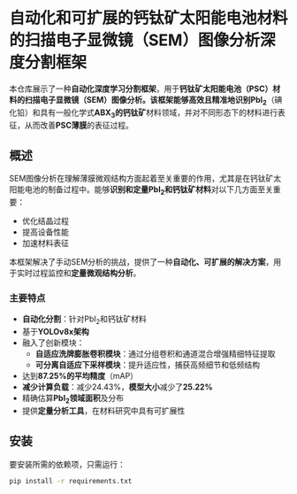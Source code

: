 # 自动化和可扩展的钙钛矿太阳能电池材料的扫描电子显微镜（SEM）图像分析深度分割框架

本仓库展示了一种**自动化深度学习分割框架**，用于**钙钛矿太阳能电池（PSC）**材料的**扫描电子显微镜（SEM）**图像分析。该框架能够高效且精准地识别**PbI<sub>2</sub>**（碘化铅）和具有一般化学式**ABX<sub>3</sub>**的**钙钛矿**材料领域，并对不同形态下的材料进行表征，从而改善**PSC薄膜**的表征过程。

## 概述

SEM图像分析在理解薄膜微观结构方面起着至关重要的作用，尤其是在钙钛矿太阳能电池的制备过程中。能够**识别和定量PbI<sub>2</sub>和钙钛矿材料**对以下几方面至关重要：

- 优化结晶过程
- 提高设备性能
- 加速材料表征

本框架解决了手动SEM分析的挑战，提供了一种**自动化、可扩展的解决方案**，用于实时过程监控和**定量微观结构分析**。

### 主要特点
- **自动化分割**：针对PbI<sub>2</sub>和钙钛矿材料
- 基于**YOLOv8x架构**
- 融入了创新模块：
  - **自适应洗牌膨胀卷积模块**：通过分组卷积和通道混合增强精细特征提取
  - **可分离自适应下采样模块**：提升适应性，捕获高频细节和低频结构
- 达到**87.25%的平均精度**（mAP）
- **减少计算负载**：减少24.43%，**模型大小**减少了**25.22%**
- 精确估算**PbI<sub>2</sub>领域面积**及分布
- 提供**定量分析工具**，在材料研究中具有可扩展性

## 安装

要安装所需的依赖项，只需运行：

```bash
pip install -r requirements.txt
